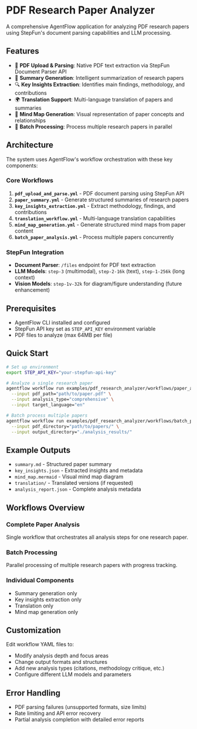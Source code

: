 # PDF Research Paper Analyzer

A comprehensive AgentFlow application for analyzing PDF research papers using StepFun's document parsing capabilities and LLM processing.

## Features

- 📄 **PDF Upload & Parsing**: Native PDF text extraction via StepFun Document Parser API
- 📝 **Summary Generation**: Intelligent summarization of research papers
- 🔍 **Key Insights Extraction**: Identifies main findings, methodology, and contributions
- 🌍 **Translation Support**: Multi-language translation of papers and summaries
- 🧠 **Mind Map Generation**: Visual representation of paper concepts and relationships
- 🔄 **Batch Processing**: Process multiple research papers in parallel

## Architecture

The system uses AgentFlow's workflow orchestration with these key components:

### Core Workflows

1. **`pdf_upload_and_parse.yml`** - PDF document parsing using StepFun API
2. **`paper_summary.yml`** - Generate structured summaries of research papers  
3. **`key_insights_extraction.yml`** - Extract methodology, findings, and contributions
4. **`translation_workflow.yml`** - Multi-language translation capabilities
5. **`mind_map_generation.yml`** - Generate structured mind maps from paper content
6. **`batch_paper_analysis.yml`** - Process multiple papers concurrently

### StepFun Integration

- **Document Parser**: `/files` endpoint for PDF text extraction
- **LLM Models**: `step-3` (multimodal), `step-2-16k` (text), `step-1-256k` (long context)
- **Vision Models**: `step-1v-32k` for diagram/figure understanding (future enhancement)

## Prerequisites

- AgentFlow CLI installed and configured
- StepFun API key set as `STEP_API_KEY` environment variable
- PDF files to analyze (max 64MB per file)

## Quick Start

```bash
# Set up environment
export STEP_API_KEY="your-stepfun-api-key"

# Analyze a single research paper
agentflow workflow run examples/pdf_research_analyzer/workflows/paper_analysis_complete.yml \
  --input pdf_path="path/to/paper.pdf" \
  --input analysis_type="comprehensive" \
  --input target_language="en"

# Batch process multiple papers
agentflow workflow run examples/pdf_research_analyzer/workflows/batch_paper_analysis.yml \
  --input pdf_directory="path/to/papers/" \
  --input output_directory="./analysis_results/"
```

## Example Outputs

- `summary.md` - Structured paper summary
- `key_insights.json` - Extracted insights and metadata
- `mind_map.mermaid` - Visual mind map diagram
- `translation/` - Translated versions (if requested)
- `analysis_report.json` - Complete analysis metadata

## Workflows Overview

### Complete Paper Analysis
Single workflow that orchestrates all analysis steps for one research paper.

### Batch Processing
Parallel processing of multiple research papers with progress tracking.

### Individual Components
- Summary generation only
- Key insights extraction only  
- Translation only
- Mind map generation only

## Customization

Edit workflow YAML files to:
- Modify analysis depth and focus areas
- Change output formats and structures
- Add new analysis types (citations, methodology critique, etc.)
- Configure different LLM models and parameters

## Error Handling

- PDF parsing failures (unsupported formats, size limits)
- Rate limiting and API error recovery
- Partial analysis completion with detailed error reports